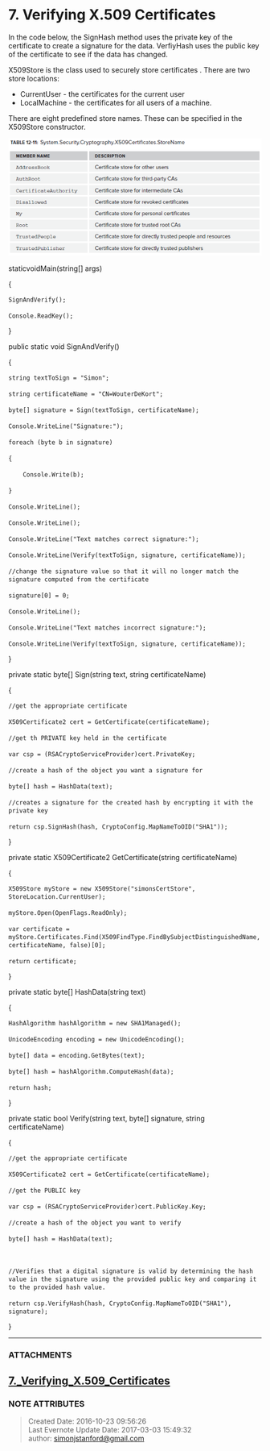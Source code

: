# 7\. Verifying X.509 Certificates

In the code below, the SignHash method uses the private key of the certificate
to create a signature for the data. VerfiyHash uses the public key of the
certificate to see if the data has changed.

  

X509Store is the class used to securely store certificates . There are two
store locations:

  * CurrentUser - the certificates for the current user
  * LocalMachine - the certificates for all users of a machine.

  

There are eight predefined store names. These can be specified in the
X509Store constructor.

  

![noteattachment1][a54568d139fccb49068c94aa384805bf]

  

staticvoidMain(string[] args)

{

    SignAndVerify();

    Console.ReadKey();

}

  

public static void SignAndVerify()

{

    string textToSign = "Simon";

    string certificateName = "CN=WouterDeKort";

    byte[] signature = Sign(textToSign, certificateName);

    Console.WriteLine("Signature:");

    foreach (byte b in signature)

    {

        Console.Write(b);

    }

    Console.WriteLine();

    Console.WriteLine();

    Console.WriteLine("Text matches correct signature:");

    Console.WriteLine(Verify(textToSign, signature, certificateName));

    //change the signature value so that it will no longer match the signature computed from the certificate

    signature[0] = 0;

    Console.WriteLine();

    Console.WriteLine("Text matches incorrect signature:");

    Console.WriteLine(Verify(textToSign, signature, certificateName));

}

  

private static byte[] Sign(string text, string certificateName)

{

    //get the appropriate certificate

    X509Certificate2 cert = GetCertificate(certificateName);

    //get th PRIVATE key held in the certificate

    var csp = (RSACryptoServiceProvider)cert.PrivateKey;

    //create a hash of the object you want a signature for

    byte[] hash = HashData(text);

    //creates a signature for the created hash by encrypting it with the private key

    return csp.SignHash(hash, CryptoConfig.MapNameToOID("SHA1"));

}

  

private static X509Certificate2 GetCertificate(string certificateName)

{

    X509Store myStore = new X509Store("simonsCertStore", StoreLocation.CurrentUser);

    myStore.Open(OpenFlags.ReadOnly);

    var certificate = myStore.Certificates.Find(X509FindType.FindBySubjectDistinguishedName, certificateName, false)[0];

    return certificate;

}

private static byte[] HashData(string text)

{

    HashAlgorithm hashAlgorithm = new SHA1Managed();

    UnicodeEncoding encoding = new UnicodeEncoding();

    byte[] data = encoding.GetBytes(text);

    byte[] hash = hashAlgorithm.ComputeHash(data);

    return hash;

}

  

private static bool Verify(string text, byte[] signature, string
certificateName)

{

    //get the appropriate certificate

    X509Certificate2 cert = GetCertificate(certificateName);

    //get the PUBLIC key

    var csp = (RSACryptoServiceProvider)cert.PublicKey.Key;

    //create a hash of the object you want to verify

    byte[] hash = HashData(text);

  

    //Verifies that a digital signature is valid by determining the hash value in the signature using the provided public key and comparing it to the provided hash value.

    return csp.VerifyHash(hash, CryptoConfig.MapNameToOID("SHA1"), signature);

}

  


---
### ATTACHMENTS
[a54568d139fccb49068c94aa384805bf]: media/7._Verifying_X.509_Certificates
[7._Verifying_X.509_Certificates](media/7._Verifying_X.509_Certificates)
---
### NOTE ATTRIBUTES
>Created Date: 2016-10-23 09:56:26  
>Last Evernote Update Date: 2017-03-03 15:49:32  
>author: simonjstanford@gmail.com  